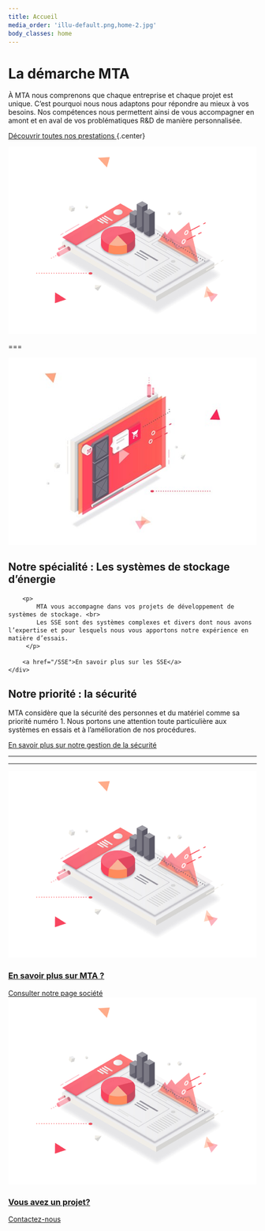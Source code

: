 ```yaml
---
title: Accueil
media_order: 'illu-default.png,home-2.jpg'
body_classes: home
---
```


# La démarche MTA 

À MTA nous comprenons que chaque entreprise et chaque projet est unique. C’est pourquoi nous nous adaptons pour répondre au mieux à vos besoins. Nos compétences nous permettent ainsi de vous accompagner en amont et en aval de vos problématiques R&D de manière personnalisée.

[Découvrir toutes nos prestations ](/prestations-et-demarche) {.center}

![](illu-default.png)

===

<div class="specialty">
    <div>
        <img src="home-2.jpg" alt="">
    </div>
    <div>
        <h2>Notre spécialité :   
            <span>Les systèmes de stockage d’énergie</span>
        </h2>

        <p>
            MTA vous accompagne dans vos projets de développement de systèmes de stockage. <br>
            Les SSE sont des systèmes complexes et divers dont nous avons l’expertise et pour lesquels nous vous apportons notre expérience en matière d’essais.
         </p>

        <a href="/SSE">En savoir plus sur les SSE</a>
    </div>
</div>

<div class="security">
    <div>
       <h2>Notre priorité : <span>la sécurité</span></h2> 
        <p>MTA considère que la sécurité des personnes et du matériel comme sa priorité numéro 1. Nous portons une attention toute particulière aux systèmes en essais et à l’amélioration de nos procédures.</p>
        <a href="securite">En savoir plus sur notre gestion de la sécurité</a>
    </div>
    <hr>
    <hr>
</div>

<div class="grid-2 read-more">
    <div>
        <a href="/societe">
        	<img src="illu-default.png" alt="" />
            <h3>En savoir plus sur MTA ?</h3>
            <span>Consulter notre page société</span>
        </a>
    </div> 
    <div>
        <a href="/contact">
        	<img src="illu-default.png" alt="" />
            <h3>Vous avez un projet?</h3>
            <span>Contactez-nous</span>
        </a>
    </div>
</div>